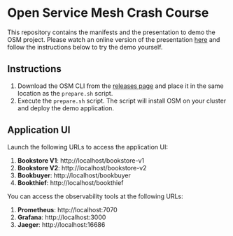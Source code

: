 # Open Service Mesh Crash Course

This repository contains the manifests and the presentation to demo the OSM project. Please watch an online version of the presentation [here](nolink) and follow the instructions below to try the demo yourself.

## Instructions

1. Download the OSM CLI from the [releases page](https://github.com/openservicemesh/osm/releases/) and place it in the same location as the `prepare.sh` script.
2. Execute the `prepare.sh` script. The script will install OSM on your cluster and deploy the demo application.

## Application UI

Launch the following URLs to access the application UI:

1. **Bookstore V1**: http://localhost/bookstore-v1
2. **Bookstore V2**: http://localhost/bookstore-v2
3. **Bookbuyer**: http://localhost/bookbuyer
4. **Bookthief**: http://localhost/bookthief

You can access the observability tools at the following URLs:

1. **Prometheus**: http://localhost:7070
2. **Grafana**: http://localhost:3000
3. **Jaeger**: http://localhost:16686
